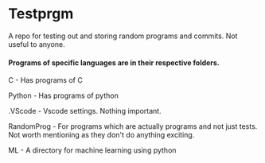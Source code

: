 # Testprgm

A repo for testing out and storing random programs and commits. Not useful to anyone.


#### Programs of specific languages are in their respective folders.

 C - Has programs of C

Python - Has programs of python

.VScode - Vscode settings. Nothing important.

RandomProg - For programs which are actually programs and not just tests. Not worth mentioning as they don't do anything exciting.

ML - A directory for machine learning using python

